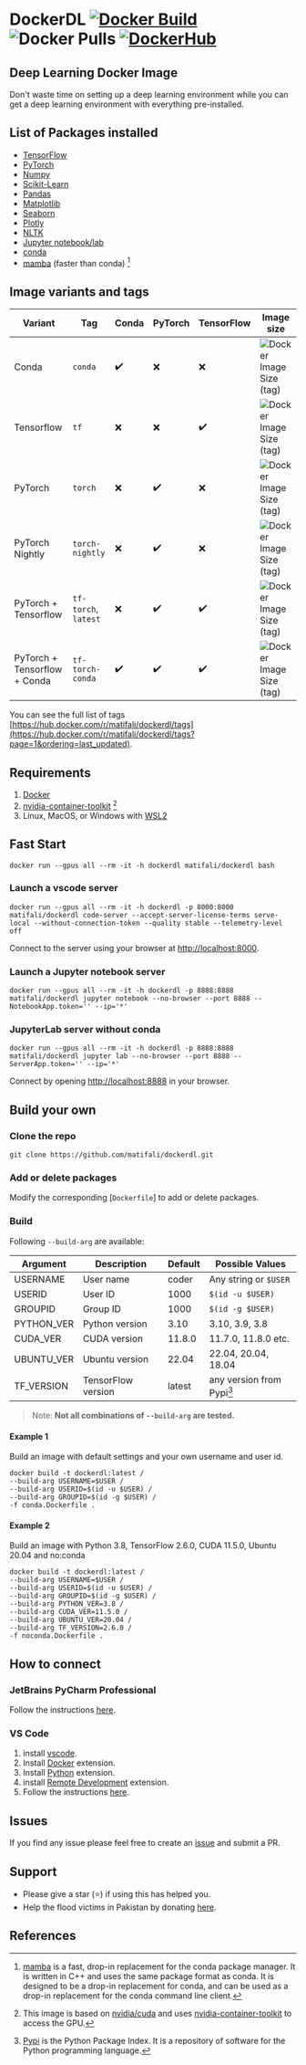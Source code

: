 # DockerDL [![Docker Build](https://github.com/matifali/dockerdl/actions/workflows/docker-publish.yml/badge.svg)](https://github.com/matifali/dockerdl/actions/workflows/docker-publish.yml) ![Docker Pulls](https://img.shields.io/docker/pulls/matifali/dockerdl) <a href='https://hub.docker.com/r/matifali/dockerdl' target="_blank"><img alt='DockerHub' src='https://img.shields.io/badge/DockerHub-100000?logoColor=0000FF&labelColor=0000FF&color=0000FF'/></a>

## Deep Learning Docker Image

Don't waste time on setting up a deep learning environment while you can get a deep learning environment with everything pre-installed.

## List of Packages installed

- [TensorFlow](https://www.tensorflow.org/)
- [PyTorch](https://pytorch.org/)
- [Numpy](https://numpy.org/)
- [Scikit-Learn](https://scikit-learn.org/)
- [Pandas](https://pandas.pydata.org/)
- [Matplotlib](https://matplotlib.org/)
- [Seaborn](https://seaborn.pydata.org/)
- [Plotly](https://plotly.com/)
- [NLTK](https://www.nltk.org/)
- [Jupyter notebook/lab](https://jupyter.org/)
- [conda](https://docs.conda.io/en/latest/miniconda.html)
- [mamba](https://github.com/mamba-org/mamba) (faster than conda) [^1]

## Image variants and tags

| Variant                      | Tag                  | Conda              | PyTorch            | TensorFlow         | Image size                                                                                                                        |
| ---------------------------- | -------------------- | ------------------ | ------------------ | ------------------ | --------------------------------------------------------------------------------------------------------------------------------- |
| Conda                        | `conda`              | :heavy_check_mark: | :x:                | :x:                | ![Docker Image Size (tag)](https://img.shields.io/docker/image-size/matifali/dockerdl/conda-base?style=for-the-badge&label=)      |
| Tensorflow                   | `tf`                 | :x:                | :x:                | :heavy_check_mark: | ![Docker Image Size (tag)](https://img.shields.io/docker/image-size/matifali/dockerdl/tensorflow?style=for-the-badge&label=)      |
| PyTorch                      | `torch`              | :x:                | :heavy_check_mark: | :x:                | ![Docker Image Size (tag)](https://img.shields.io/docker/image-size/matifali/dockerdl/pytorch?style=for-the-badge&label=)         |
| PyTorch Nightly              | `torch-nightly`      | :x:                | :heavy_check_mark: | :x:                | ![Docker Image Size (tag)](https://img.shields.io/docker/image-size/matifali/dockerdl/pytorch-nightly?style=for-the-badge&label=) |
| PyTorch + Tensorflow         | `tf-torch`, `latest` | :x:                | :heavy_check_mark: | :heavy_check_mark: | ![Docker Image Size (tag)](https://img.shields.io/docker/image-size/matifali/dockerdl/no-conda?style=for-the-badge&label=)        |
| PyTorch + Tensorflow + Conda | `tf-torch-conda`     | :heavy_check_mark: | :heavy_check_mark: | :heavy_check_mark: | ![Docker Image Size (tag)](https://img.shields.io/docker/image-size/matifali/dockerdl/conda?style=for-the-badge&label=)           |

You can see the full list of tags [https://hub.docker.com/r/matifali/dockerdl/tags](https://hub.docker.com/r/matifali/dockerdl/tags?page=1&ordering=last_updated).

## Requirements

1. [Docker](https://docs.docker.com/engine/install/)
2. [nvidia-container-toolkit](https://docs.nvidia.com/datacenter/cloud-native/container-toolkit/install-guide.html) [^2]
3. Linux, MacOS, or Windows with [WSL2](https://learn.microsoft.com/en-us/windows/wsl/install)

## Fast Start

```console
docker run --gpus all --rm -it -h dockerdl matifali/dockerdl bash
```

### Launch a vscode server

```console
docker run --gpus all --rm -it -h dockerdl -p 8000:8000 matifali/dockerdl code-server --accept-server-license-terms serve-local --without-connection-token --quality stable --telemetry-level off
```

Connect to the server using your browser at [http://localhost:8000](http://localhost:8000).

### Launch a Jupyter notebook server

```console
docker run --gpus all --rm -it -h dockerdl -p 8888:8888 matifali/dockerdl jupyter notebook --no-browser --port 8888 --NotebookApp.token='' --ip='*'
```

### JupyterLab server without conda

```console
docker run --gpus all --rm -it -h dockerdl -p 8888:8888 matifali/dockerdl jupyter lab --no-browser --port 8888 --ServerApp.token='' --ip='*'
```

Connect by opening <http://localhost:8888> in your browser.

## Build your own

### Clone the repo

```console
git clone https://github.com/matifali/dockerdl.git
```

### Add or delete packages

Modify the corresponding [`Dockerfile`] to add or delete packages.

### Build

Following `--build-arg` are available:

| Argument   | Description        | Default | Possible Values           |
| ---------- | ------------------ | ------- | ------------------------- |
| USERNAME   | User name          | coder   | Any string or `$USER`     |
| USERID     | User ID            | 1000    | `$(id -u $USER)`          |
| GROUPID    | Group ID           | 1000    | `$(id -g $USER)`          |
| PYTHON_VER | Python version     | 3.10    | 3.10, 3.9, 3.8            |
| CUDA_VER   | CUDA version       | 11.8.0  | 11.7.0, 11.8.0 etc.       |
| UBUNTU_VER | Ubuntu version     | 22.04   | 22.04, 20.04, 18.04       |
| TF_VERSION | TensorFlow version | latest  | any version from Pypi[^3] |

> Note: **Not all combinations of `--build-arg` are tested.**

#### Example 1

Build an image with default settings and your own username and user id.

```console
docker build -t dockerdl:latest /
--build-arg USERNAME=$USER /
--build-arg USERID=$(id -u $USER) /
--build-arg GROUPID=$(id -g $USER) /
-f conda.Dockerfile .
```

#### Example 2

Build an image with Python 3.8, TensorFlow 2.6.0, CUDA 11.5.0, Ubuntu 20.04 and no:conda

```console
docker build -t dockerdl:latest /
--build-arg USERNAME=$USER /
--build-arg USERID=$(id -u $USER) /
--build-arg GROUPID=$(id -g $USER) /
--build-arg PYTHON_VER=3.8 /
--build-arg CUDA_VER=11.5.0 /
--build-arg UBUNTU_VER=20.04 /
--build-arg TF_VERSION=2.6.0 /
-f noconda.Dockerfile .
```

## How to connect

### JetBrains PyCharm Professional

Follow the instructions [here](https://www.jetbrains.com/help/pycharm/docker.html).

### VS Code

1. install [vscode](https://code.visualstudio.com/Download).
2. Install [Docker](https://marketplace.visualstudio.com/items?itemName=ms-azuretools.vscode-docker) extension.
3. Install [Python](https://marketplace.visualstudio.com/items?itemName=ms-python.python) extension.
4. install [Remote Development](https://marketplace.visualstudio.com/items?itemName=ms-vscode-remote.vscode-remote-extensionpack) extension.
5. Follow the instructions [here](https://code.visualstudio.com/docs/remote/containers#_quick-start-open-an-existing-folder-in-a-container).

## Issues

If you find any issue please feel free to create an [issue](https://github.com/matifali/dockerdL/issues/new/choose) and submit a PR.

## Support

- Please give a star (⭐) if using this has helped you.
- Help the flood victims in Pakistan by donating [here](https://alkhidmat.org/).

## References

[^1]: [mamba](https://mamba.readthedocs.io/en/latest/user_guide/mamba.html) is a fast, drop-in replacement for the conda package manager. It is written in C++ and uses the same package format as conda. It is designed to be a drop-in replacement for conda, and can be used as a drop-in replacement for the conda command line client.
[^2]: This image is based on [nvidia/cuda](https://hub.docker.com/r/nvidia/cuda) and uses [nvidia-container-toolkit](https://docs.nvidia.com/datacenter/cloud-native/container-toolkit/install-guide.html) to access the GPU.
[^3]: [Pypi](https://pypi.org) is the Python Package Index. It is a repository of software for the Python programming language.
